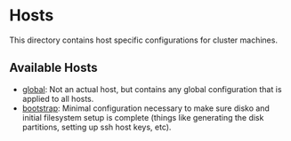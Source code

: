 # Hosts

This directory contains host specific configurations for cluster machines.

## Available Hosts

- [global](./global.nix): Not an actual host, but contains any global configuration that is applied to all hosts.
- [bootstrap](./bootstrap.nix): Minimal configuration necessary to make sure disko and initial filesystem setup is complete (things like generating the disk partitions, setting up ssh host keys, etc).